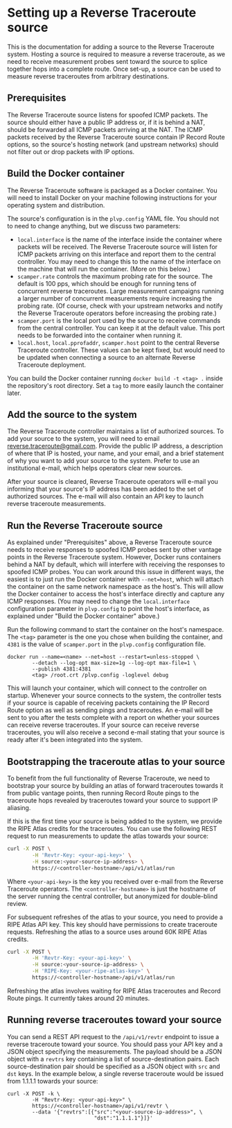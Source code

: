# Setting up a Reverse Traceroute source

This is the documentation for adding a source to the Reverse Traceroute
system.  Hosting a source is required to measure a reverse traceroute,
as we need to receive measurement probes sent toward the source to
splice together hops into a complete route.  Once set-up, a source can
be used to measure reverse traceroutes from arbitrary destinations.

## Prerequisites

The Reverse Traceroute source listens for spoofed ICMP packets.  The
source should either have a public IP address or, if it is behind a NAT,
should be forwarded all ICMP packets arriving at the NAT.  The ICMP
packets received by the Reverse Traceroute source contain IP Record
Route options, so the source's hosting network (and upstream networks)
should not filter out or drop packets with IP options.

## Build the Docker container

The Reverse Traceroute software is packaged as a Docker container.  You
will need to install Docker on your machine following instructions for
your operating system and distribution.

The source's configuration is in the `plvp.config` YAML file.  You
should not to need to change anything, but we discuss two parameters:

* `local.interface` is the name of the interface inside the container
  where packets will be received.  The Reverse Traceroute source will
  listen for ICMP packets arriving on this interface and report them to
  the central controller.  You may need to change this to the name of
  the interface on the machine that will run the container.  (More on
  this below.)
* `scamper.rate` controls the maximum probing rate for the source.  The
  default is 100 pps, which should be enough for running tens of
  concurrent reverse traceroutes.  Large measurement campaigns running
  a larger number of concurrent measurements require increasing the
  probing rate.  (Of course, check with your upstream networks and
  notify the Reverse Traceroute operators before increasing the probing
  rate.)
* `scamper.port` is the local port used by the source to receive
  commands from the central controller.  You can keep it at the default
  value.  This port needs to be forwarded into the container when
  running it.
* `local.host`, `local.pprofaddr`, `scamper.host` point to the central
  Reverse Traceroute controller.  These values can be kept fixed, but
  would need to be updated when connecting a source to an alternate
  Reverse Traceroute deployment.

You can build the Docker container running `docker build -t <tag> .`
inside the repository's root directory.  Set a `tag` to more easily
launch the container later.

## Add the source to the system

The Reverse Traceroute controller maintains a list of authorized
sources.  To add your source to the system, you will need to email
reverse.traceroute@gmail.com.  Provide the public IP address, a
description of where that IP is hosted, your name, and your email, and a
brief statement of why you want to add your source to the system.
Prefer to use an institutional e-mail, which helps operators clear new
sources.

After your source is cleared, Reverse Traceroute operators will e-mail
you informing that your source's IP address has been added to the set of
authorized sources.  The e-mail will also contain an API key to launch
reverse traceroute measurements.

## Run the Reverse Traceroute source

As explained under "Prerequisites" above, a Reverse Traceroute source
needs to receive responses to spoofed ICMP probes sent by other vantage
points in the Reverse Traceroute system.  However, Docker runs
containers behind a NAT by default, which will interfere with receiving
the responses to spoofed ICMP probes.  You can work around this issue in
different ways, the easiest is to just run the Docker container with
`--net=host`, which will attach the container on the same network
namespace as the host's.  This will allow the Docker container to access
the host's interface directly and capture any ICMP responses.  (You may
need to change the `local.interface` configuration parameter in
`plvp.config` to point the host's interface, as explained under "Build
the Docker container" above.)

Run the following command to start the container on the host's
namespace.  The `<tag>` parameter is the one you chose when building the
container, and `4381` is the value of `scamper.port` in the
`plvp.config` configuration file.

``` {bash}
docker run --name=<name> --net=host --restart=unless-stopped \
        --detach --log-opt max-size=1g --log-opt max-file=1 \
        --publish 4381:4381
        <tag> /root.crt /plvp.config -loglevel debug
```

This will launch your container, which will connect to the controller on
startup.  Whenever your source connects to the system, the controller
tests if your source is capable of receiving packets containing the IP
Record Route option as well as sending pings and traceroutes.  An e-mail
will be sent to you after the tests complete with a report on whether
your sources can receive reverse traceroutes.  If your source can
receive reverse traceroutes, you will also receive a second e-mail
stating that your source is ready after it's been integrated into the
system.

## Bootstrapping the traceroute atlas to your source

To benefit from the full functionality of Reverse Traceroute, we need to
bootstrap your source by building an atlas of forward traceroutes
towards it from public vantage points, then running Record Route pings
to the traceroute hops revealed by traceroutes toward your source to
support IP aliasing.

If this is the first time your source is being added to the system, we
provide the RIPE Atlas credits for the traceroutes.  You can use the
following REST request to run measurements to update the atlas towards
your source:

``` bash
curl -X POST \
        -H 'Revtr-Key: <your-api-key>' \
        -H source:<your-source-ip-address> \
        https://<controller-hostname>/api/v1/atlas/run
```

Where `<your-api-key>` is the key you received over e-mail from the
Reverse Traceroute operators.  The `<controller-hostname>` is just the
hostname of the server running the central controller, but anonymized
for double-blind review.

For subsequent refreshes of the atlas to your source, you need to
provide a RIPE Atlas API key.  This key should have permissions to
create traceroute requests.  Refreshing the atlas to a source uses
around 60K RIPE Atlas credits.

``` bash
curl -X POST \
        -H 'Revtr-Key: <your-api-key>' \
        -H source:<your-source-ip-address> \
        -H 'RIPE-Key: <your-ripe-atlas-key>' \
        https://<controller-hostname>/api/v1/atlas/run
```

Refreshing the atlas involves waiting for RIPE Atlas traceroutes and
Record Route pings.  It currently takes around 20 minutes.

## Running reverse traceroutes toward your source

You can send a REST API request to the `/api/v1/revtr` endpoint to issue
a reverse traceroute toward your source.  You should pass your API key
and a JSON object specifying the measurements.  The payload should be a
JSON object with a `revtrs` key containing a list of source-destination
pairs.  Each source-destination pair should be specified as a JSON
object with `src` and `dst` keys.  In the example below, a single
reverse traceroute would be issued from 1.1.1.1 towards your source:

``` {bash}
curl -X POST -k \
        -H "Revtr-Key: <your-api-key>" \
        https://<controller-hostname>/api/v1/revtr \
        --data '{"revtrs":[{"src":"<your-source-ip-address>", \
                            "dst":"1.1.1.1"}]}'
```
